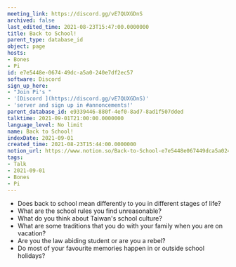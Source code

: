 ```yaml
---
meeting_link: https://discord.gg/vE7QUXGDnS
archived: false
last_edited_time: 2021-08-23T15:47:00.0000000
title: Back to School!
parent_type: database_id
object: page
hosts:
- Bones
- Pi
id: e7e5448e-0674-49dc-a5a0-240e7df2ec57
software: Discord
sign_up_here:
- "Join Pi's "
- '[Discord ](https://discord.gg/vE7QUXGDnS)'
- 'server and sign up in #annoncements!'
parent_database_id: e9339446-880f-4ef0-8ad7-8ad1f507dded
talktime: 2021-09-01T21:00:00.0000000
language_level: No limit
name: Back to School!
indexDate: 2021-09-01
created_time: 2021-08-23T15:44:00.0000000
notion_url: https://www.notion.so/Back-to-School-e7e5448e067449dca5a0240e7df2ec57
tags:
- Talk
- 2021-09-01
- Bones
- Pi
---
```


   - Does back to school mean differently to you in different stages of life?
   - What are the school rules you find unreasonable?
   - What do you think about Taiwan's school culture?
   - What are some traditions that you do with your family when you are on vacation?
   - Are you the law abiding student or are you a rebel?
   - Do most of your favourite memories happen in or outside school holidays?









